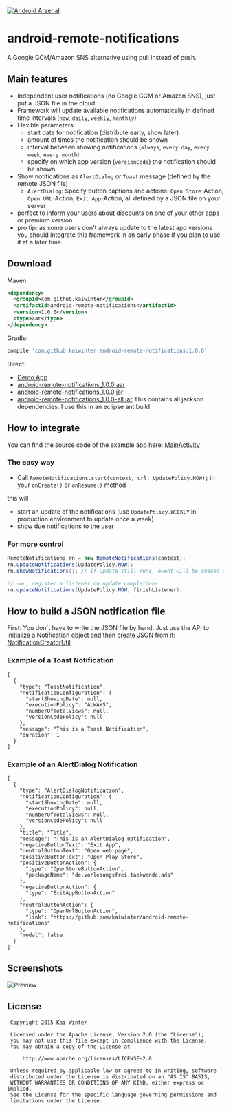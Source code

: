 [![Android Arsenal](https://img.shields.io/badge/Android%20Arsenal-android--remote--notifications-green.svg?style=flat)](https://android-arsenal.com/details/1/2058)
# android-remote-notifications
A Google GCM/Amazon SNS alternative using pull instead of push.
## Main features
- Independent user notifications (no Google GCM or Amazon SNS), just put a JSON file in the cloud
- Framework will update available notifications automatically in defined time intervals (`now`, `daily`, `weekly`, `monthly`)
- Flexible parameters:
  - start date for notification (distribute early, show later)
  - amount of times the notification should be shown
  - interval between showing notifications (`always`, `every day`, `every week`, `every month`)
  - specify on which app version (`versionCode`) the notification should be shown
- Show notifications as `AlertDialog` or `Toast` message (defined by the remote JSON file)
  - `AlertDialog`: Specify button captions and actions: `Open Store`-Action, `Open URL`-Action, `Exit App`-Action, all defined by a JSON file on your server
- perfect to inform your users about discounts on one of your other apps or premium version
- pro tip: as some users don't always update to the latest app versions you should integrate this framework in an early phase if you plan to use it at a later time.

## Download
Maven
```xml
<dependency>
  <groupId>com.github.kaiwinter</groupId>
  <artifactId>android-remote-notifications</artifactId>
  <version>1.0.0</version>
  <type>aar</type>
</dependency>
```  
Gradle:
```groovy
compile 'com.github.kaiwinter:android-remote-notifications:1.0.0'
```
Direct:
- [Demo App](https://github.com/kaiwinter/android-remote-notifications/releases/download/v1.0.0/remotenotifications-example-1.0.0.apk)
- [android-remote-notifications_1.0.0.aar](https://github.com/kaiwinter/android-remote-notifications/releases/download/v1.0.0/android-remote-notifications_1.0.0.aar)
- [android-remote-notifications_1.0.0.jar](https://github.com/kaiwinter/android-remote-notifications/releases/download/v1.0.0/android-remote-notifications_1.0.0.jar)
- [android-remote-notifications_1.0.0-all.jar](https://github.com/kaiwinter/android-remote-notifications/releases/download/v1.0.0/android-remote-notifications-1.0.0-all.jar) This contains all jackson dependencies. I use this in an eclipse ant build

## How to integrate
You can find the source code of the example app here: [MainActivity](https://github.com/kaiwinter/android-remote-notifications/blob/master/example/src/main/java/com/github/kaiwinter/androidremotenotifications/example/MainActivity.java)
### The easy way
- Call `RemoteNotifications.start(context, url, UpdatePolicy.NOW);` in your `onCreate()` or `onResume()` method

this will
- start an update of the notifications (use `UpdatePolicy.WEEKLY` in production environment to update once a week)
- show due notifications to the user
 
### For more control
```java
RemoteNotifications rn = new RemoteNotifications(context);
rn.updateNotifications(UpdatePolicy.NOW);
rn.showNotifications(); // if update still runs, event will be queued and carried out later

// -or, register a listener on update completion-
rn.updateNotifications(UpdatePolicy.NOW, finishListener);
```

## How to build a JSON notification file
First: You don´t have to write the JSON file by hand. Just use the API to initialize a Notification object and then create JSON from it: [NotificationCreatorUtil ](https://github.com/kaiwinter/android-remote-notifications/blob/master/android-remote-notifications/src/main/java/com/github/kaiwinter/androidremotenotifications/util/NotificationCreatorUtil.java)
### Example of a Toast Notification
```
[
  {
    "type": "ToastNotification",
    "notificationConfiguration": {
      "startShowingDate": null,
      "executionPolicy": "ALWAYS",
      "numberOfTotalViews": null,
      "versionCodePolicy": null
    },
    "message": "This is a Toast Notification",
    "duration": 1
  }
]
```
### Example of an AlertDialog Notification
```
[
  {
    "type": "AlertDialogNotification",
    "notificationConfiguration": {
      "startShowingDate": null,
      "executionPolicy": null,
      "numberOfTotalViews": null,
      "versionCodePolicy": null
    },
    "title": "Title",
    "message": "This is an AlertDialog notification",
    "negativeButtonText": "Exit App",
    "neutralButtonText": "Open web page",
    "positiveButtonText": "Open Play Store",
    "positiveButtonAction": {
      "type": "OpenStoreButtonAction",
      "packageName": "de.vorlesungsfrei.taekwondo.ads"
    },
    "negativeButtonAction": {
      "type": "ExitAppButtonAction"
    },
    "neutralButtonAction": {
      "type": "OpenUrlButtonAction",
      "link": "https://github.com/kaiwinter/android-remote-notifications"
    },
    "modal": false
  }
]
```

## Screenshots
![Preview](http://i.imgur.com/Hp1aowm.png)

## License
     Copyright 2015 Kai Winter
     
     Licensed under the Apache License, Version 2.0 (the "License");
     you may not use this file except in compliance with the License.
     You may obtain a copy of the License at
     
         http://www.apache.org/licenses/LICENSE-2.0
     
     Unless required by applicable law or agreed to in writing, software
     distributed under the License is distributed on an "AS IS" BASIS,
     WITHOUT WARRANTIES OR CONDITIONS OF ANY KIND, either express or implied.
     See the License for the specific language governing permissions and
     limitations under the License.
